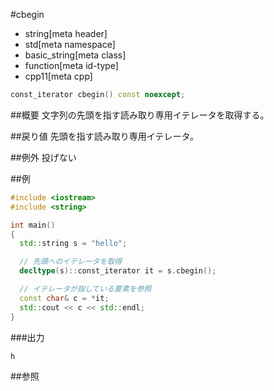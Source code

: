 #cbegin
* string[meta header]
* std[meta namespace]
* basic_string[meta class]
* function[meta id-type]
* cpp11[meta cpp]

```cpp
const_iterator cbegin() const noexcept;
```

##概要
文字列の先頭を指す読み取り専用イテレータを取得する。


##戻り値
先頭を指す読み取り専用イテレータ。


##例外
投げない


##例
```cpp
#include <iostream>
#include <string>

int main()
{
  std::string s = "hello";

  // 先頭へのイテレータを取得
  decltype(s)::const_iterator it = s.cbegin();

  // イテレータが指している要素を参照
  const char& c = *it;
  std::cout << c << std::endl;
}
```

###出力
```
h
```

##参照
